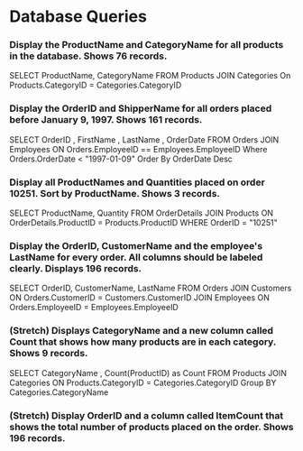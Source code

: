 # Database Queries

### Display the ProductName and CategoryName for all products in the database. Shows 76 records.

SELECT ProductName, CategoryName 
FROM Products
JOIN Categories 
On Products.CategoryID = Categories.CategoryID

### Display the OrderID and ShipperName for all orders placed before January 9, 1997. Shows 161 records.

SELECT OrderID , FirstName , LastName , OrderDate
FROM Orders
JOIN Employees 
ON Orders.EmployeeID == Employees.EmployeeID
Where Orders.OrderDate < "1997-01-09" 
Order By OrderDate Desc

### Display all ProductNames and Quantities placed on order 10251. Sort by ProductName. Shows 3 records.

SELECT ProductName, Quantity 
FROM OrderDetails
JOIN Products
ON OrderDetails.ProductID = Products.ProductID
WHERE OrderID = "10251"

### Display the OrderID, CustomerName and the employee's LastName for every order. All columns should be labeled clearly. Displays 196 records.

SELECT OrderID, CustomerName, LastName 
FROM Orders
JOIN Customers
ON Orders.CustomerID = Customers.CustomerID
JOIN Employees 
ON Orders.EmployeeID = Employees.EmployeeID

### (Stretch)  Displays CategoryName and a new column called Count that shows how many products are in each category. Shows 9 records.

SELECT CategoryName , Count(ProductID) as Count
FROM Products
JOIN Categories
ON Products.CategoryID = Categories.CategoryID
Group BY Categories.CategoryName

### (Stretch) Display OrderID and a  column called ItemCount that shows the total number of products placed on the order. Shows 196 records. 